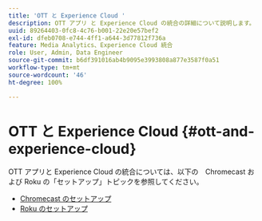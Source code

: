 ```yaml
---
title: 'OTT と Experience Cloud '
description: OTT アプリ と Experience Cloud の統合の詳細について説明します。
uuid: 89264403-0fc8-4c76-b001-22e20e57bef2
exl-id: dfeb0708-e744-4ff1-a644-3d77812f736a
feature: Media Analytics、Experience Cloud 統合
role: User, Admin, Data Engineer
source-git-commit: b6df391016ab4b9095e3993808a877e3587f0a51
workflow-type: tm+mt
source-wordcount: '46'
ht-degree: 100%

---
```


# OTT と Experience Cloud {#ott-and-experience-cloud}

OTT アプリと Experience Cloud の統合については、以下の　Chromecast および Roku の「セットアップ」トピックを参照してください。

* [Chromecast のセットアップ](/help/sdk-implement/setup/set-up-chromecast.md)
* [Roku のセットアップ](/help/sdk-implement/setup/set-up-roku.md)
